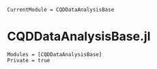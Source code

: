 ```@meta
CurrentModule = CQDDataAnalysisBase
```

# CQDDataAnalysisBase.jl

```@autodocs
Modules = [CQDDataAnalysisBase]
Private = true
```